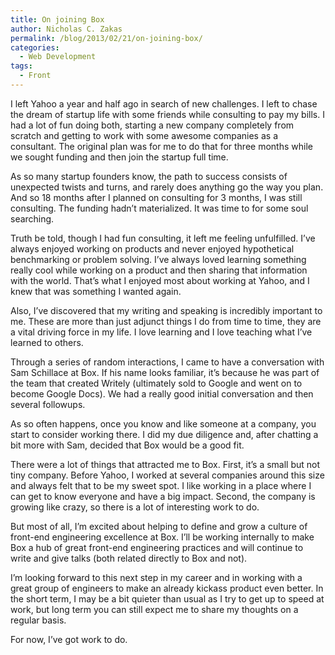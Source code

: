 ```yaml
---
title: On joining Box
author: Nicholas C. Zakas
permalink: /blog/2013/02/21/on-joining-box/
categories:
  - Web Development
tags:
  - Front
---
```

I left Yahoo a year and half ago in search of new challenges. I left to chase the dream of startup life with some friends while consulting to pay my bills. I had a lot of fun doing both, starting a new company completely from scratch and getting to work with some awesome companies as a consultant. The original plan was for me to do that for three months while we sought funding and then join the startup full time.

As so many startup founders know, the path to success consists of unexpected twists and turns, and rarely does anything go the way you plan. And so 18 months after I planned on consulting for 3 months, I was still consulting. The funding hadn&#8217;t materialized. It was time to for some soul searching.

Truth be told, though I had fun consulting, it left me feeling unfulfilled. I&#8217;ve always enjoyed working on products and never enjoyed hypothetical benchmarking or problem solving. I&#8217;ve always loved learning something really cool while working on a product and then sharing that information with the world. That&#8217;s what I enjoyed most about working at Yahoo, and I knew that was something I wanted again.

Also, I&#8217;ve discovered that my writing and speaking is incredibly important to me. These are more than just adjunct things I do from time to time, they are a vital driving force in my life. I love learning and I love teaching what I&#8217;ve learned to others.

Through a series of random interactions, I came to have a conversation with Sam Schillace at Box. If his name looks familiar, it&#8217;s because he was part of the team that created Writely (ultimately sold to Google and went on to become Google Docs). We had a really good initial conversation and then several followups.

As so often happens, once you know and like someone at a company, you start to consider working there. I did my due diligence and, after chatting a bit more with Sam, decided that Box would be a good fit.

There were a lot of things that attracted me to Box. First, it&#8217;s a small but not tiny company. Before Yahoo, I worked at several companies around this size and always felt that to be my sweet spot. I like working in a place where I can get to know everyone and have a big impact. Second, the company is growing like crazy, so there is a lot of interesting work to do. 

But most of all, I&#8217;m excited about helping to define and grow a culture of front-end engineering excellence at Box. I&#8217;ll be working internally to make Box a hub of great front-end engineering practices and will continue to write and give talks (both related directly to Box and not).

I&#8217;m looking forward to this next step in my career and in working with a great group of engineers to make an already kickass product even better. In the short term, I may be a bit quieter than usual as I try to get up to speed at work, but long term you can still expect me to share my thoughts on a regular basis.

For now, I&#8217;ve got work to do.
